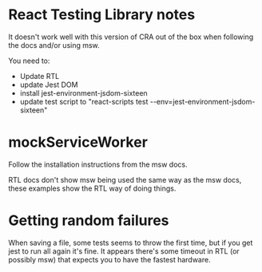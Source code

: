 # React Testing Library notes

It doesn't work well with this version of CRA out of the box when following the docs and/or using msw.

You need to:
- Update RTL
- update Jest DOM
- install jest-environment-jsdom-sixteen
- update test script to "react-scripts test --env=jest-environment-jsdom-sixteen"

# mockServiceWorker
Follow the installation instructions from the msw docs.

RTL docs don't show msw being used the same way as the msw docs, these examples show the RTL way of doing things.

# Getting random failures

When saving a file, some tests seems to throw the first time, but if you get jest to run all again it's fine. It appears there's some timeout in RTL (or possibly msw) that expects you to have the fastest hardware.